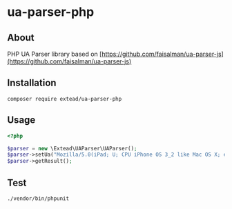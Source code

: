 # ua-parser-php

## About

PHP UA Parser library based on [https://github.com/faisalman/ua-parser-js](https://github.com/faisalman/ua-parser-js)

## Installation


```
composer require extead/ua-parser-php
```

## Usage

```php
<?php

$parser = new \Extead\UAParser\UAParser();
$parser->setUa("Mozilla/5.0(iPad; U; CPU iPhone OS 3_2 like Mac OS X; en-us) AppleWebKit/531.21.10 (KHTML, like Gecko) Version/4.0.4 Mobile/7B314 Safari/531.21.10");
$parser->getResult();
```

## Test

```
./vendor/bin/phpunit
```
